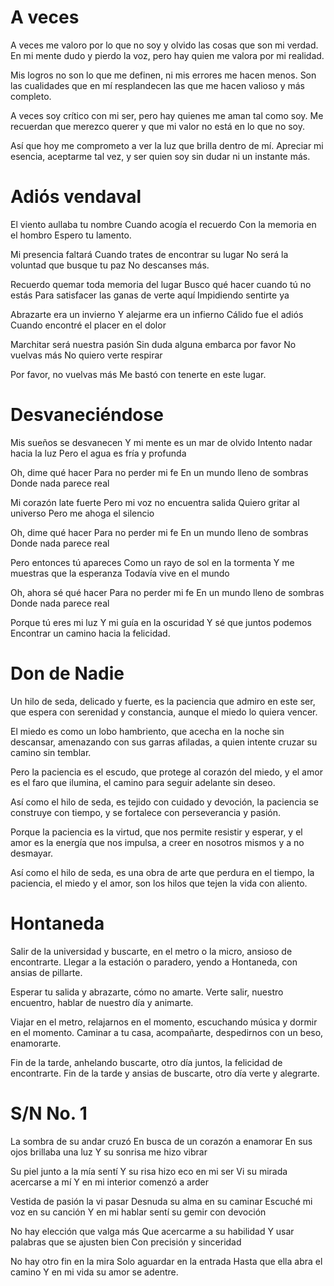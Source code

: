 
# A veces

A veces me valoro por lo que no soy
y olvido las cosas que son mi verdad.
En mi mente dudo y pierdo la voz,
pero hay quien me valora por mi realidad.


Mis logros no son lo que me definen,
ni mis errores me hacen menos.
Son las cualidades que en mí resplandecen
las que me hacen valioso y más completo.


A veces soy crítico con mi ser,
pero hay quienes me aman tal como soy.
Me recuerdan que merezco querer
y que mi valor no está en lo que no soy.

  
Así que hoy me comprometo a ver
la luz que brilla dentro de mí.
Apreciar mi esencia, aceptarme tal vez,
y ser quien soy sin dudar ni un instante más.



# Adiós vendaval

El viento aullaba tu nombre
Cuando acogía el recuerdo
Con la memoria en el hombro
Espero tu lamento.


Mi presencia faltará
Cuando trates de encontrar su lugar
No será la voluntad que busque tu paz
No descanses más.


Recuerdo quemar toda memoria del lugar
Busco qué hacer cuando tú no estás
Para satisfacer las ganas de verte aquí
Impidiendo sentirte ya


Abrazarte era un invierno
Y alejarme era un infierno
Cálido fue el adiós
Cuando encontré el placer en el dolor


Marchitar será nuestra pasión
Sin duda alguna embarca por favor
No vuelvas más
No quiero verte respirar


Por favor, no vuelvas más
Me bastó con tenerte en este lugar.



# Desvaneciéndose

Mis sueños se desvanecen
Y mi mente es un mar de olvido
Intento nadar hacia la luz
Pero el agua es fría y profunda


Oh, dime qué hacer
Para no perder mi fe
En un mundo lleno de sombras
Donde nada parece real


Mi corazón late fuerte
Pero mi voz no encuentra salida
Quiero gritar al universo
Pero me ahoga el silencio
  

Oh, dime qué hacer
Para no perder mi fe
En un mundo lleno de sombras
Donde nada parece real


Pero entonces tú apareces
Como un rayo de sol en la tormenta
Y me muestras que la esperanza
Todavía vive en el mundo


Oh, ahora sé qué hacer
Para no perder mi fe
En un mundo lleno de sombras
Donde nada parece real

  
Porque tú eres mi luz
Y mi guía en la oscuridad
Y sé que juntos podemos
Encontrar un camino hacia la felicidad.



# Don de Nadie

Un hilo de seda, delicado y fuerte,
es la paciencia que admiro en este ser,
que espera con serenidad y constancia,
aunque el miedo lo quiera vencer.

  
El miedo es como un lobo hambriento,
que acecha en la noche sin descansar,
amenazando con sus garras afiladas,
a quien intente cruzar su camino sin temblar.

  
Pero la paciencia es el escudo,
que protege al corazón del miedo,
y el amor es el faro que ilumina,
el camino para seguir adelante sin deseo.
  

Así como el hilo de seda,
es tejido con cuidado y devoción,
la paciencia se construye con tiempo,
y se fortalece con perseverancia y pasión.

  
Porque la paciencia es la virtud,
que nos permite resistir y esperar,
y el amor es la energía que nos impulsa,
a creer en nosotros mismos y a no desmayar.


Así como el hilo de seda,
es una obra de arte que perdura en el tiempo,
la paciencia, el miedo y el amor,
son los hilos que tejen la vida con aliento.



# Hontaneda

Salir de la universidad y buscarte,
en el metro o la micro, ansioso de encontrarte.
Llegar a la estación o paradero,
yendo a Hontaneda, con ansias de pillarte.


Esperar tu salida y abrazarte,
cómo no amarte.
Verte salir, nuestro encuentro,
hablar de nuestro día y animarte.


Viajar en el metro, relajarnos en el momento,
escuchando música y dormir en el momento.
Caminar a tu casa, acompañarte,
despedirnos con un beso, enamorarte.


Fin de la tarde, anhelando buscarte,
otro día juntos, la felicidad de encontrarte.
Fin de la tarde y ansias de buscarte,
otro día verte y alegrarte.



# S/N No. 1

La sombra de su andar cruzó
En busca de un corazón a enamorar
En sus ojos brillaba una luz
Y su sonrisa me hizo vibrar


Su piel junto a la mía sentí
Y su risa hizo eco en mi ser
Vi su mirada acercarse a mí
Y en mi interior comenzó a arder

  
Vestida de pasión la vi pasar
Desnuda su alma en su caminar
Escuché mi voz en su canción
Y en mi hablar sentí su gemir con devoción

  
No hay elección que valga más
Que acercarme a su habilidad
Y usar palabras que se ajusten bien
Con precisión y sinceridad


No hay otro fin en la mira
Solo aguardar en la entrada
Hasta que ella abra el camino
Y en mi vida su amor se adentre.